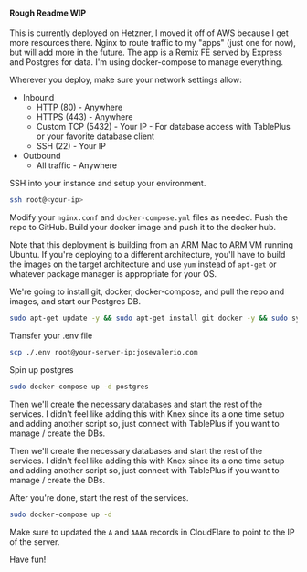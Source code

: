 #### Rough Readme WIP

This is currently deployed on Hetzner, I moved it off of AWS because I get more resources there. Nginx to route traffic to my "apps" (just one for now), but will add more in the future. The app is a Remix FE served by Express and Postgres for data. I'm using docker-compose to manage everything.

Wherever you deploy, make sure your network settings allow:

- Inbound
  - HTTP (80) - Anywhere
  - HTTPS (443) - Anywhere
  - Custom TCP (5432) - Your IP - For database access with TablePlus or your favorite database client
  - SSH (22) - Your IP
- Outbound
  - All traffic - Anywhere

SSH into your instance and setup your environment.

```bash
ssh root@<your-ip>
```

Modify your `nginx.conf` and `docker-compose.yml` files as needed. Push the repo to GitHub. Build your docker image and push it to the docker hub.

Note that this deployment is building from an ARM Mac to ARM VM running Ubuntu. If you're deploying to a different architecture, you'll have to build the images on the target architecture and use `yum` instead of `apt-get` or whatever package manager is appropriate for your OS.

We're going to install git, docker, docker-compose, and pull the repo and images, and start our Postgres DB.

```bash
sudo apt-get update -y && sudo apt-get install git docker -y && sudo systemctl start docker && sudo systemctl enable docker && sudo curl -L "https://github.com/docker/compose/releases/latest/download/docker-compose-$(uname -s)-$(uname -m)" -o /usr/local/bin/docker-compose && sudo chmod +x /usr/local/bin/docker-compose && git clone https://github.com/joswayski/josevalerio.com.git && cd josevalerio.com && sudo docker-compose pull
```

Transfer your .env file

```bash
scp ./.env root@your-server-ip:josevalerio.com
```

Spin up postgres

```bash
sudo docker-compose up -d postgres
```

Then we'll create the necessary databases and start the rest of the services. I didn't feel like adding this with Knex since its a one time setup and adding another script so, just connect with TablePlus if you want to manage / create the DBs.

Then we'll create the necessary databases and start the rest of the services. I didn't feel like adding this with Knex since its a one time setup and adding another script so, just connect with TablePlus if you want to manage / create the DBs.

After you're done, start the rest of the services.

```bash
sudo docker-compose up -d
```

Make sure to updated the `A` and `AAAA` records in CloudFlare to point to the IP of the server.

Have fun!
